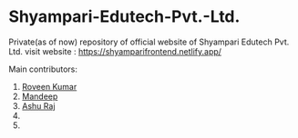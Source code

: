 # Shyampari-Edutech-Pvt.-Ltd.
Private(as of now) repository of official website of Shyampari Edutech Pvt. Ltd. 
visit website : https://shyamparifrontend.netlify.app/

Main contributors:
  1) [Roveen Kumar](https://github.com/rk-iitb26)
  2) [Mandeep](https://github.com/coder-zen)
  3) [Ashu Raj](https://github.com/Runtime17)
  4) 
  5) 
     
